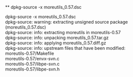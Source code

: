 ** dpkg-source -x moreutils_0.57.dsc  

dpkg-source -x moreutils_0.57.dsc  
dpkg-source: warning: extracting unsigned source package (moreutils_0.57.dsc)  
dpkg-source: info: extracting moreutils in moreutils-0.57  
dpkg-source: info: unpacking moreutils_0.57.tar.gz  
dpkg-source: info: applying moreutils_0.57.diff.gz  
dpkg-source: info: upstream files that have been modified:  
 moreutils-0.57/Makefile  
 moreutils-0.57/envx-svn.c  
 moreutils-0.57/libpe-svn.c  
 moreutils-0.57/libpe-svn.h
